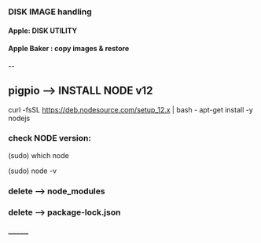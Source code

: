 ### DISK IMAGE handling

#### Apple: DISK UTILITY

####  Apple Baker :  copy images & restore

--

## pigpio --> INSTALL NODE v12


curl -fsSL https://deb.nodesource.com/setup_12.x | bash -
apt-get install -y nodejs

### check NODE version:    
(sudo) which node

(sudo)  node -v   

### delete -->   node_modules
### delete -->   package-lock.json

### –––––





